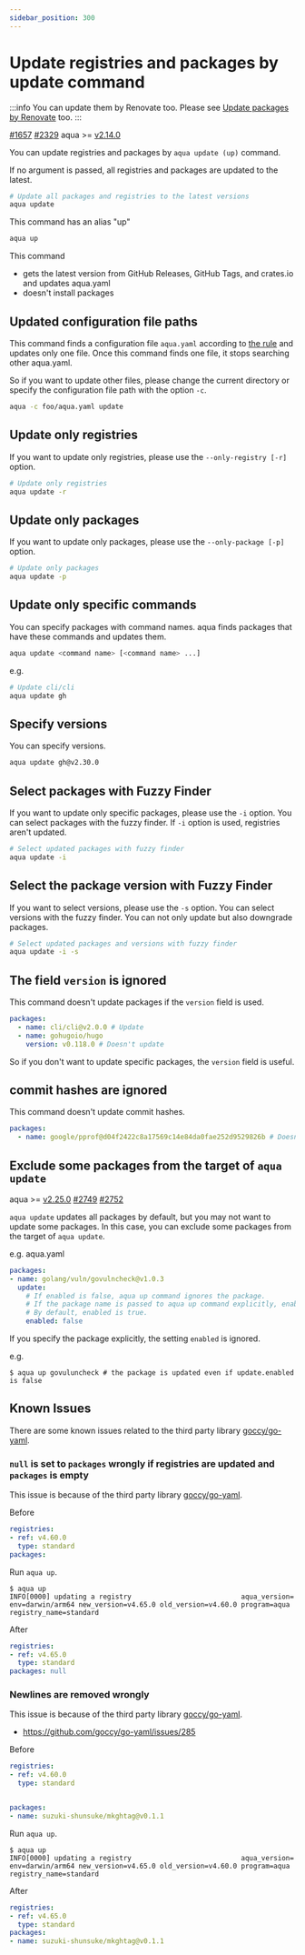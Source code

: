 ```yaml
---
sidebar_position: 300
---
```


# Update registries and packages by update command

:::info
You can update them by Renovate too.
Please see [Update packages by Renovate](renovate.md) too.
:::

[#1657](https://github.com/aquaproj/aqua/issues/1657) [#2329](https://github.com/aquaproj/aqua/pull/2329) aqua >= [v2.14.0](https://github.com/aquaproj/aqua/releases/tag/v2.14.0)

You can update registries and packages by `aqua update (up)` command.

If no argument is passed, all registries and packages are updated to the latest.

```sh
# Update all packages and registries to the latest versions
aqua update
```

This command has an alias "up"

```sh
aqua up
```

This command

- gets the latest version from GitHub Releases, GitHub Tags, and crates.io and updates aqua.yaml
- doesn't install packages

## Updated configuration file paths

This command finds a configuration file `aqua.yaml` according to [the rule](/docs/reference/config/#configuration-file-path) and updates only one file.
Once this command finds one file, it stops searching other aqua.yaml.

So if you want to update other files, please change the current directory or specify the configuration file path with the option `-c`.

```sh
aqua -c foo/aqua.yaml update
```

## Update only registries

If you want to update only registries, please use the `--only-registry [-r]` option.

```sh
# Update only registries
aqua update -r
```

## Update only packages

If you want to update only packages, please use the `--only-package [-p]` option.

```sh
# Update only packages
aqua update -p
```

## Update only specific commands

You can specify packages with command names. aqua finds packages that have these commands and updates them.

```sh
aqua update <command name> [<command name> ...]
```

e.g.

```sh
# Update cli/cli
aqua update gh
```

## Specify versions

You can specify versions.

```sh
aqua update gh@v2.30.0
```

## Select packages with Fuzzy Finder

If you want to update only specific packages, please use the `-i` option.
You can select packages with the fuzzy finder.
If `-i` option is used, registries aren't updated.

```sh
# Select updated packages with fuzzy finder
aqua update -i
```

## Select the package version with Fuzzy Finder

If you want to select versions, please use the `-s` option.
You can select versions with the fuzzy finder. You can not only update but also downgrade packages.

```sh
# Select updated packages and versions with fuzzy finder
aqua update -i -s
```

## The field `version` is ignored

This command doesn't update packages if the `version` field is used.

```yaml
packages:
  - name: cli/cli@v2.0.0 # Update
  - name: gohugoio/hugo
    version: v0.118.0 # Doesn't update
```

So if you don't want to update specific packages, the `version` field is useful.

## commit hashes are ignored

This command doesn't update commit hashes.

```yaml
packages:
  - name: google/pprof@d04f2422c8a17569c14e84da0fae252d9529826b # Doesn't update
```

## Exclude some packages from the target of `aqua update`

aqua >= [v2.25.0](https://github.com/aquaproj/aqua/releases/tag/v2.25.0) [#2749](https://github.com/orgs/aquaproj/discussions/2749#discussioncomment-8808062) [#2752](https://github.com/aquaproj/aqua/pull/2752)

`aqua update` updates all packages by default, but you may not want to update some packages.
In this case, you can exclude some packages from the target of `aqua update`.

e.g. aqua.yaml

```yaml
packages:
- name: golang/vuln/govulncheck@v1.0.3
  update:
    # If enabled is false, aqua up command ignores the package.
    # If the package name is passed to aqua up command explicitly, enabled is ignored.
    # By default, enabled is true.
    enabled: false
```

If you specify the package explicitly, the setting `enabled` is ignored.

e.g.

```console
$ aqua up govuluncheck # the package is updated even if update.enabled is false
```

## Known Issues

There are some known issues related to the third party library [goccy/go-yaml](https://github.com/goccy/go-yaml).

### `null` is set to `packages` wrongly if registries are updated and `packages` is empty

This issue is because of the third party library [goccy/go-yaml](https://github.com/goccy/go-yaml).

Before

```yaml
registries:
- ref: v4.60.0
  type: standard
packages:
```

Run `aqua up`.

```console
$ aqua up
INFO[0000] updating a registry                           aqua_version= env=darwin/arm64 new_version=v4.65.0 old_version=v4.60.0 program=aqua registry_name=standard
```

After

```yaml
registries:
- ref: v4.65.0
  type: standard
packages: null
```

### Newlines are removed wrongly

This issue is because of the third party library [goccy/go-yaml](https://github.com/goccy/go-yaml).

- https://github.com/goccy/go-yaml/issues/285

Before

```yaml
registries:
- ref: v4.60.0
  type: standard


packages:
- name: suzuki-shunsuke/mkghtag@v0.1.1
```

Run `aqua up`.

```console
$ aqua up
INFO[0000] updating a registry                           aqua_version= env=darwin/arm64 new_version=v4.65.0 old_version=v4.60.0 program=aqua registry_name=standard
```

After

```yaml
registries:
- ref: v4.65.0
  type: standard
packages:
- name: suzuki-shunsuke/mkghtag@v0.1.1
```
